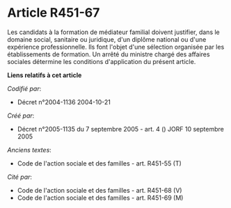 # Article R451-67

Les candidats à la formation de médiateur familial doivent justifier, dans le domaine social, sanitaire ou juridique, d'un
diplôme national ou d'une expérience professionnelle. Ils font l'objet d'une sélection organisée par les établissements de
formation. Un arrêté du ministre chargé des affaires sociales détermine les conditions d'application du présent article.

**Liens relatifs à cet article**

_Codifié par_:

  - Décret n°2004-1136 2004-10-21

_Créé par_:

  - Décret n°2005-1135 du 7 septembre 2005 - art. 4 () JORF 10 septembre 2005

_Anciens textes_:

  - Code de l'action sociale et des familles - art. R451-55 (T)

_Cité par_:

  - Code de l'action sociale et des familles - art. R451-68 (V)
  - Code de l'action sociale et des familles - art. R451-69 (M)
